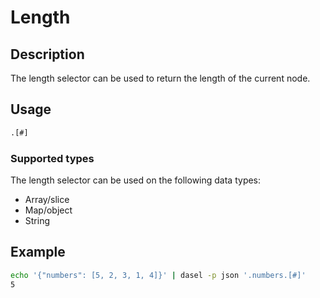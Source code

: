 # Length

## Description

The length selector can be used to return the length of the current node.

## Usage

```bash
.[#]
```

### Supported types

The length selector can be used on the following data types:

* Array/slice
* Map/object
* String

## Example

```bash
echo '{"numbers": [5, 2, 3, 1, 4]}' | dasel -p json '.numbers.[#]'
5
```

